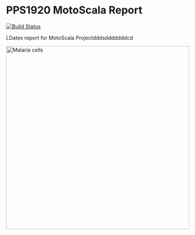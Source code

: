 # PPS1920 MotoScala Report

[![Build Status](https://travis-ci.com/Unibo-PPS-1920/pps1920-motoScala-report.svg?token=1mCAaiu62UfzqtUMtaCr&branch=master)](https://travis-ci.com/Unibo-PPS-1920/pps1920-motoScala-report)

LDatex report for MotoScala Projectdddsdddddddcd

<img src="https://upload.wikimedia.org/wikipedia/commons/2/25/LaTeX_logo.png" alt="Malaria cells" width=500 aligh=center/>
